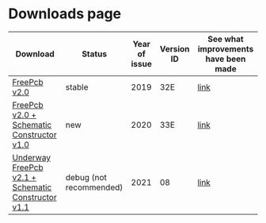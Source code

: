 # Downloads page

Download                                                                         | Status | Year of issue | Version ID | See what improvements have been made
---------------------------------------------------------------------------------|--------|---------------|------------|------------------------------------------
[FreePcb v2.0](https://github.com/Duxah/FreePCB-2/archive/2-032.zip)           | stable | 2019 | 32E | [link](https://github.com/Duxah/FreePCB-2/tree/2-032/README.md)
[FreePcb v2.0 + Schematic Constructor v1.0](https://github.com/Duxah/FreePCB-2/archive/2-033.zip) | new | 2020 | 33E | [link](https://github.com/Duxah/FreePCB-2/tree/2-033/README.md)
[Underway FreePcb v2.1 + Schematic Constructor v1.1](https://github.com/Duxah/FreePCB-2/archive/master.zip) | debug (not recommended) | 2021 | 08 | [link](https://freepcb.dev)



<!-- Yandex.Metrika counter -->
<script type="text/javascript" >
   (function(m,e,t,r,i,k,a){m[i]=m[i]||function(){(m[i].a=m[i].a||[]).push(arguments)};
   m[i].l=1*new Date();k=e.createElement(t),a=e.getElementsByTagName(t)[0],k.async=1,k.src=r,a.parentNode.insertBefore(k,a)})
   (window, document, "script", "https://mc.yandex.ru/metrika/tag.js", "ym");

   ym(56412415, "init", {
        clickmap:true,
        trackLinks:true,
        accurateTrackBounce:true,
        webvisor:true
   });
</script>
<noscript><div><img src="https://mc.yandex.ru/watch/56412415" style="position:absolute; left:-9999px;" alt="" /></div></noscript>
<!-- /Yandex.Metrika counter -->
